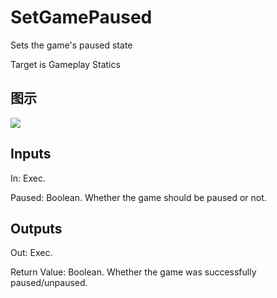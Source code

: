 # SetGamePaused

Sets the game's paused state

Target is Gameplay Statics

## 图示

![]($-20221218-19074306.png)

## Inputs

In: Exec.

Paused: Boolean. Whether the game should be paused or not.  

## Outputs

Out: Exec.

Return Value: Boolean. Whether the game was successfully paused/unpaused.

